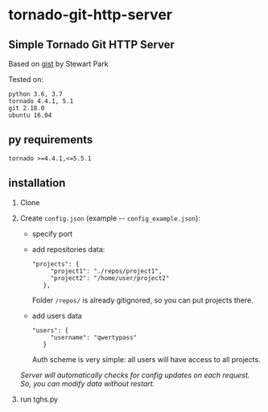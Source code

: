 # tornado-git-http-server
Simple Tornado Git HTTP Server
-----
Based on [gist](https://gist.github.com/stewartpark/1b079dc0481c6213def9) by Stewart Park


Tested on:
```
python 3.6, 3.7
tornado 4.4.1, 5.1
git 2.18.0
ubuntu 16.04
```



## py requirements
```tornado >=4.4.1,<=5.5.1```




## installation
1. Clone
2. Create `config.json` (example -- `config_example.json`):
   - specify port
   - add repositories data: 
     
     ```
     "projects": {
          "project1": "./repos/project1",
          "project2": "/home/user/project2"
        },
     ```
     
     Folder `/repos/` is already gitignored, so you can put projects there.
   - add users data 
   
     ```
     "users": {
          "username": "qwertypass"
        }
     ```
   
     Auth scheme is very simple: all users will have access to all projects.
    
    _Server will automatically checks for config updates on each request. So, you can modify data without restart._
4. run tghs.py
